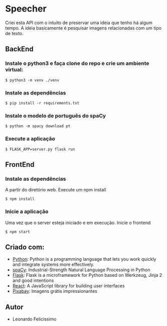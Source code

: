 # Speecher

Criei esta API com o intuito de preservar uma ideia que tenho há algum tempo. A ideia basicamente é pesquisar imagens relacionadas com um tipo de texto.

## BackEnd

### Instale o python3 e faça clone do repo e crie um ambiente virtual:

```
$ python3 -m venv ./venv
```

### Instale as dependências
```
$ pip install -r requirements.txt
```

### Instale o modelo de português do spaCy
```
$ python -m spacy download pt
```

### Execute a aplicação
```
$ FLASK_APP=server.py flask run
```

## FrontEnd

### Instale as dependências

A partir do diretório web. Execute um npm install
```
$ npm install
```

### Inicie a aplicação

Uma vez que o server esteja iniciado e em execução. Inicie o frontend
```
$ npm start
```

## Criado com:
- [Python](https://www.python.org/): Python is a programming language that lets you work quickly and integrate systems more effectively.
- [spaCy](https://spacy.io/): Industrial-Strength Natural Language Processing in Python
- [Flask](http://flask.pocoo.org/): Flask is a microframework for Python based on Werkzeug, Jinja 2 and good intentions
- [React](https://reactjs.org/): A JavaScript library for building user interfaces
- [Pixabay](https://pixabay.com/pt/): Imagens grátis impressionantes

## Autor
- Leonardo Felicissimo